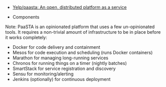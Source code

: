 
* [Yelp/paasta: An open, distributed platform as a service ](https://github.com/Yelp/paasta)

* Components

Note: PaaSTA is an opinionated platform that uses a few un-opinionated tools. It requires a non-trivial amount of infrastructure to be in place before it works completely:

  * Docker for code delivery and containment
  * Mesos for code execution and scheduling (runs Docker containers)
  * Marathon for managing long-running services
  * Chronos for running things on a timer (nightly batches)
  * SmartStack for service registration and discovery
  * Sensu for monitoring/alerting
  * Jenkins (optionally) for continuous deployment